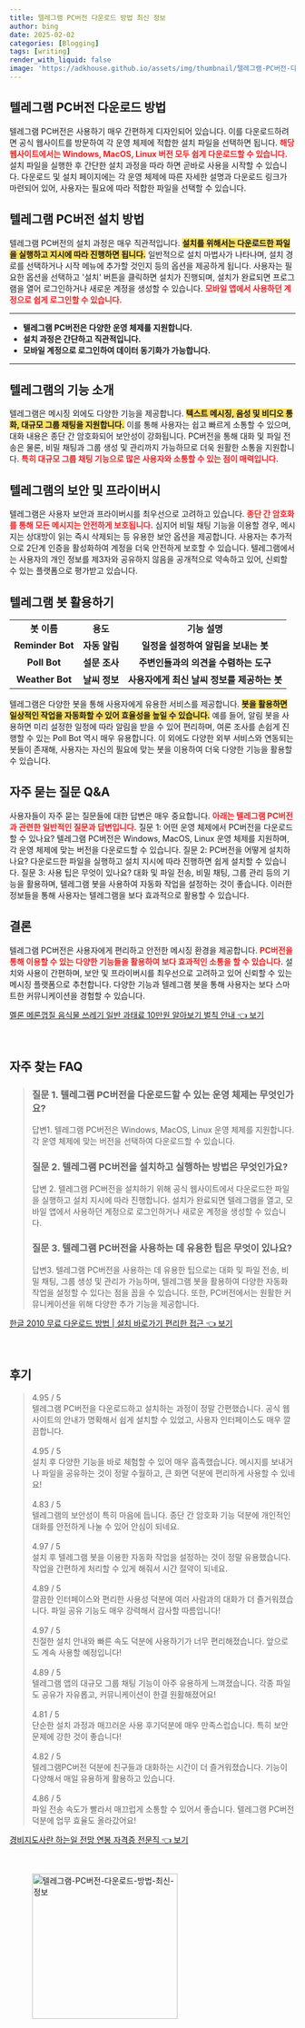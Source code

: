 ```yaml
---
title: 텔레그램 PC버전 다운로드 방법 최신 정보
author: bing
date: 2025-02-02
categories: [Blogging]
tags: [writing]
render_with_liquid: false
image: 'https://adkhouse.github.io/assets/img/thumbnail/텔레그램-PC버전-다운로드-방법-최신-정보.webp'
---
```



<h2 id='텔레그램_PC버전_다운로드_방법'>텔레그램 PC버전 다운로드 방법</h2>

<p>텔레그램 PC버전은 사용하기 매우 간편하게 디자인되어 있습니다. 이를 다운로드하려면 공식 웹사이트를 방문하여 각 운영 체제에 적합한 설치 파일을 선택하면 됩니다. <b><span style="color: #ee2323;">해당 웹사이트에서는 Windows, MacOS, Linux 버전 모두 쉽게 다운로드할 수 있습니다.</span></b> 설치 파일을 실행한 후 간단한 설치 과정을 따라 하면 곧바로 사용을 시작할 수 있습니다. 다운로드 및 설치 페이지에는 각 운영 체제에 따른 자세한 설명과 다운로드 링크가 마련되어 있어, 사용자는 필요에 따라 적합한 파일을 선택할 수 있습니다.</p>

<h2 id='텔레그램_PC버전_설치_방법'>텔레그램 PC버전 설치 방법</h2>

<p>텔레그램 PC버전의 설치 과정은 매우 직관적입니다. <b><span style="background-color: #ffe066;">설치를 위해서는 다운로드한 파일을 실행하고 지시에 따라 진행하면 됩니다.</span></b> 일반적으로 설치 마법사가 나타나며, 설치 경로를 선택하거나 시작 메뉴에 추가할 것인지 등의 옵션을 제공하게 됩니다. 사용자는 필요한 옵션을 선택하고 '설치' 버튼을 클릭하면 설치가 진행되며, 설치가 완료되면 프로그램을 열어 로그인하거나 새로운 계정을 생성할 수 있습니다. <b><span style="color: #ee2323;">모바일 앱에서 사용하던 계정으로 쉽게 로그인할 수 있습니다.</span></b></p>

<hr />

<ul>
    <li><b>텔레그램 PC버전은 다양한 운영 체제를 지원합니다.</b></li>
    <li><b>설치 과정은 간단하고 직관적입니다.</b></li>
    <li><b>모바일 계정으로 로그인하여 데이터 동기화가 가능합니다.</b></li>
</ul>

<hr />

<h2 id='텔레그램_기능_소개'>텔레그램의 기능 소개</h2>

<p>텔레그램은 메시징 외에도 다양한 기능을 제공합니다. <b><span style="background-color: #ffe066;">텍스트 메시징, 음성 및 비디오 통화, 대규모 그룹 채팅을 지원합니다.</span></b> 이를 통해 사용자는 쉽고 빠르게 소통할 수 있으며, 대화 내용은 종단 간 암호화되어 보안성이 강화됩니다. PC버전을 통해 대화 및 파일 전송은 물론, 비밀 채팅과 그룹 생성 및 관리까지 가능하므로 더욱 원활한 소통을 지원합니다. <b><span style="color: #ee2323;">특히 대규모 그룹 채팅 기능으로 많은 사용자와 소통할 수 있는 점이 매력입니다.</span></b></p>

<h2 id='텔레그램_보안_및_프라이버시'>텔레그램의 보안 및 프라이버시</h2>

<p>텔레그램은 사용자 보안과 프라이버시를 최우선으로 고려하고 있습니다. <b><span style="color: #ee2323;">종단 간 암호화를 통해 모든 메시지는 안전하게 보호됩니다.</span></b> 심지어 비밀 채팅 기능을 이용할 경우, 메시지는 상대방이 읽는 즉시 삭제되는 등 유용한 보안 옵션을 제공합니다. 사용자는 추가적으로 2단계 인증을 활성화하여 계정을 더욱 안전하게 보호할 수 있습니다. 텔레그램에서는 사용자의 개인 정보를 제3자와 공유하지 않음을 공개적으로 약속하고 있어, 신뢰할 수 있는 플랫폼으로 평가받고 있습니다.</p>

<h2 id='텔레그램_봇_활용'>텔레그램 봇 활용하기</h2>

<table>
    <tr>
        <td style="text-align: center; height: 17px;"><b>봇 이름</b></td>
        <td style="text-align: center; height: 17px;"><b>용도</b></td>
        <td style="text-align: center; height: 17px;"><b>기능 설명</b></td>
    </tr>
    <tr>
        <td style="text-align: center; height: 17px;"><b>Reminder Bot</b></td>
        <td style="text-align: center; height: 17px;"><b>자동 알림</b></td>
        <td style="text-align: center; height: 17px;"><b>일정을 설정하여 알림을 보내는 봇</b></td>
    </tr>
    <tr>
        <td style="text-align: center; height: 17px;"><b>Poll Bot</b></td>
        <td style="text-align: center; height: 17px;"><b>설문 조사</b></td>
        <td style="text-align: center; height: 17px;"><b>주변인들과의 의견을 수렴하는 도구</b></td>
    </tr>
    <tr>
        <td style="text-align: center; height: 17px;"><b>Weather Bot</b></td>
        <td style="text-align: center; height: 17px;"><b>날씨 정보</b></td>
        <td style="text-align: center; height: 17px;"><b>사용자에게 최신 날씨 정보를 제공하는 봇</b></td>
    </tr>
</table>

<p>텔레그램은 다양한 봇을 통해 사용자에게 유용한 서비스를 제공합니다. <b><span style="background-color: #ffe066;">봇을 활용하면 일상적인 작업을 자동화할 수 있어 효율성을 높일 수 있습니다.</span></b> 예를 들어, 알림 봇을 사용하면 미리 설정한 일정에 따라 알림을 받을 수 있어 편리하며, 여론 조사를 손쉽게 진행할 수 있는 Poll Bot 역시 매우 유용합니다. 이 외에도 다양한 외부 서비스와 연동되는 봇들이 존재해, 사용자는 자신의 필요에 맞는 봇을 이용하여 더욱 다양한 기능을 활용할 수 있습니다.</p>

<h2 id='자주_묻는_질문_QNA'>자주 묻는 질문 Q&A</h2>

<p>사용자들이 자주 묻는 질문들에 대한 답변은 매우 중요합니다. <b><span style="color: #ee2323;">아래는 텔레그램 PC버전과 관련한 일반적인 질문과 답변입니다.</span></b> 질문 1: 어떤 운영 체제에서 PC버전을 다운로드할 수 있나요? 텔레그램 PC버전은 Windows, MacOS, Linux 운영 체제를 지원하며, 각 운영 체제에 맞는 버전을 다운로드할 수 있습니다. 질문 2: PC버전을 어떻게 설치하나요? 다운로드한 파일을 실행하고 설치 지시에 따라 진행하면 쉽게 설치할 수 있습니다. 질문 3: 사용 팁은 무엇이 있나요? 대화 및 파일 전송, 비밀 채팅, 그룹 관리 등의 기능을 활용하며, 텔레그램 봇을 사용하여 자동화 작업을 설정하는 것이 좋습니다. 이러한 정보들을 통해 사용자는 텔레그램을 보다 효과적으로 활용할 수 있습니다.</p>

<h2 id='결론'>결론</h2>

<p>텔레그램 PC버전은 사용자에게 편리하고 안전한 메시징 환경을 제공합니다. <b><span style="color: #ee2323;">PC버전을 통해 이용할 수 있는 다양한 기능들을 활용하여 보다 효과적인 소통을 할 수 있습니다.</span></b> 설치와 사용이 간편하며, 보안 및 프라이버시를 최우선으로 고려하고 있어 신뢰할 수 있는 메시징 플랫폼으로 추천합니다. 다양한 기능과 텔레그램 봇을 통해 사용자는 보다 스마트한 커뮤니케이션을 경험할 수 있습니다.</p>


<p><a class="click-button" title="멜론 메론껍질 음식물 쓰레기 일반 과태료 10만원 알아보기 벌칙 안내" href="https://adkhouse.github.io/posts/%EB%A9%9C%EB%A1%A0-%EB%A9%94%EB%A1%A0%EA%BB%8D%EC%A7%88-%EC%9D%8C%EC%8B%9D%EB%AC%BC-%EC%93%B0%EB%A0%88%EA%B8%B0-%EC%9D%BC%EB%B0%98-%EA%B3%BC%ED%83%9C%EB%A3%8C-10%EB%A7%8C%EC%9B%90-%EC%95%8C%EC%95%84%EB%B3%B4%EA%B8%B0-%EB%B2%8C%EC%B9%99-%EC%95%88%EB%82%B4/" rel="dofollow">멜론 메론껍질 음식물 쓰레기 일반 과태료 10만원 알아보기 벌칙 안내 👈 보기</a></p><br>
<h2 id='자주_찾는_FAQ'>자주 찾는 FAQ</h2>
<div itemscope="" itemtype="https://schema.org/FAQPage"> 
<blockquote> 
<div itemscope="" itemprop="mainEntity" itemtype="https://schema.org/Question"> 
<h3 itemprop="name">질문 1. 텔레그램 PC버전을 다운로드할 수 있는 운영 체제는 무엇인가요?</h3> 
<div itemscope="" itemprop="acceptedAnswer" itemtype="https://schema.org/Answer"> 
<span itemprop="text"> 
<p>답변1. 텔레그램 PC버전은 Windows, MacOS, Linux 운영 체제를 지원합니다. 각 운영 체제에 맞는 버전을 선택하여 다운로드할 수 있습니다.</p> 
</span> 
</div> 
</div> 
<div itemscope="" itemprop="mainEntity" itemtype="https://schema.org/Question"> 
<h3 itemprop="name">질문 2. 텔레그램 PC버전을 설치하고 실행하는 방법은 무엇인가요?</h3> 
<div itemscope="" itemprop="acceptedAnswer" itemtype="https://schema.org/Answer"> 
<span itemprop="text"> 
<p>답변 2. 텔레그램 PC버전을 설치하기 위해 공식 웹사이트에서 다운로드한 파일을 실행하고 설치 지시에 따라 진행합니다. 설치가 완료되면 텔레그램을 열고, 모바일 앱에서 사용하던 계정으로 로그인하거나 새로운 계정을 생성할 수 있습니다.</p> 
</span> 
</div> 
</div> 
<div itemscope="" itemprop="mainEntity" itemtype="https://schema.org/Question"> 
<h3 itemprop="name">질문 3. 텔레그램 PC버전을 사용하는 데 유용한 팁은 무엇이 있나요?</h3> 
<div itemscope="" itemprop="acceptedAnswer" itemtype="https://schema.org/Answer"> 
<span itemprop="text"> 
<p>답변3. 텔레그램 PC버전을 사용하는 데 유용한 팁으로는 대화 및 파일 전송, 비밀 채팅, 그룹 생성 및 관리가 가능하며, 텔레그램 봇을 활용하여 다양한 자동화 작업을 설정할 수 있다는 점을 꼽을 수 있습니다. 또한, PC버전에서는 원활한 커뮤니케이션을 위해 다양한 추가 기능을 제공합니다.</p> 
</span> 
</div> 
</div> 
</blockquote> 
</div>
<p><a class="click-button" title="한글 2010 무료 다운로드 방법 | 설치 바로가기 편리한 접근" href="https://adkhouse.github.io/posts/%ED%95%9C%EA%B8%80-2010-%EB%AC%B4%EB%A3%8C-%EB%8B%A4%EC%9A%B4%EB%A1%9C%EB%93%9C-%EB%B0%A9%EB%B2%95-%EC%84%A4%EC%B9%98-%EB%B0%94%EB%A1%9C%EA%B0%80%EA%B8%B0-%ED%8E%B8%EB%A6%AC%ED%95%9C-%EC%A0%91%EA%B7%BC/" rel="dofollow">한글 2010 무료 다운로드 방법 | 설치 바로가기 편리한 접근 👈 보기</a></p><br>
<h2 id='후기'>후기</h2>
<div itemscope itemtype="https://schema.org/Product">
  <blockquote>
  <div itemprop="review" itemscope itemtype="https://schema.org/Review">
      <div itemprop="reviewRating" itemscope itemtype="https://schema.org/Rating"> <span itemprop="ratingValue">4.95</span> / <span itemprop="bestRating">5</span> </div>
      <span itemprop="reviewBody">텔레그램 PC버전을 다운로드하고 설치하는 과정이 정말 간편했습니다. 공식 웹사이트의 안내가 명확해서 쉽게 설치할 수 있었고, 사용자 인터페이스도 매우 깔끔합니다.</span>
  </div>
  <br>
  <div itemprop="review" itemscope itemtype="https://schema.org/Review">
      <div itemprop="reviewRating" itemscope itemtype="https://schema.org/Rating"> <span itemprop="ratingValue">4.95</span> / <span itemprop="bestRating">5</span> </div>
      <span itemprop="reviewBody">설치 후 다양한 기능을 바로 체험할 수 있어 매우 흡족했습니다. 메시지를 보내거나 파일을 공유하는 것이 정말 수월하고, 큰 화면 덕분에 편리하게 사용할 수 있네요!</span>
  </div>
  <br>
  <div itemprop="review" itemscope itemtype="https://schema.org/Review">
      <div itemprop="reviewRating" itemscope itemtype="https://schema.org/Rating"> <span itemprop="ratingValue">4.83</span> / <span itemprop="bestRating">5</span> </div>
      <span itemprop="reviewBody">텔레그램의 보안성이 특히 마음에 듭니다. 종단 간 암호화 기능 덕분에 개인적인 대화를 안전하게 나눌 수 있어 안심이 되네요.</span>
  </div>
  <br>
  <div itemprop="review" itemscope itemtype="https://schema.org/Review">
      <div itemprop="reviewRating" itemscope itemtype="https://schema.org/Rating"> <span itemprop="ratingValue">4.97</span> / <span itemprop="bestRating">5</span> </div>
      <span itemprop="reviewBody">설치 후 텔레그램 봇을 이용한 자동화 작업을 설정하는 것이 정말 유용했습니다. 작업을 간편하게 처리할 수 있게 해줘서 시간 절약이 되네요.</span>
  </div>
  <br>
  <div itemprop="review" itemscope itemtype="https://schema.org/Review">
      <div itemprop="reviewRating" itemscope itemtype="https://schema.org/Rating"> <span itemprop="ratingValue">4.89</span> / <span itemprop="bestRating">5</span> </div>
      <span itemprop="reviewBody">깔끔한 인터페이스와 편리한 사용성 덕분에 여러 사람과의 대화가 더 즐거워졌습니다. 파일 공유 기능도 매우 강력해서 감사할 따름입니다!</span>
  </div>
  <br>
  <div itemprop="review" itemscope itemtype="https://schema.org/Review">
      <div itemprop="reviewRating" itemscope itemtype="https://schema.org/Rating"> <span itemprop="ratingValue">4.97</span> / <span itemprop="bestRating">5</span> </div>
      <span itemprop="reviewBody">친절한 설치 안내와 빠른 속도 덕분에 사용하기가 너무 편리해졌습니다. 앞으로도 계속 사용할 예정입니다!</span>
  </div>
  <br>
  <div itemprop="review" itemscope itemtype="https://schema.org/Review">
      <div itemprop="reviewRating" itemscope itemtype="https://schema.org/Rating"> <span itemprop="ratingValue">4.89</span> / <span itemprop="bestRating">5</span> </div>
      <span itemprop="reviewBody">텔레그램 앱의 대규모 그룹 채팅 기능이 아주 유용하게 느껴졌습니다. 각종 파일도 공유가 자유롭고, 커뮤니케이션이 한결 원활해졌어요!</span>
  </div>
  <br>
  <div itemprop="review" itemscope itemtype="https://schema.org/Review">
      <div itemprop="reviewRating" itemscope itemtype="https://schema.org/Rating"> <span itemprop="ratingValue">4.81</span> / <span itemprop="bestRating">5</span> </div>
      <span itemprop="reviewBody">단순한 설치 과정과 매끄러운 사용 후기덕분에 매우 만족스럽습니다. 특히 보안 문제에 강한 것이 좋습니다!</span>
  </div>
  <br>
  <div itemprop="review" itemscope itemtype="https://schema.org/Review">
      <div itemprop="reviewRating" itemscope itemtype="https://schema.org/Rating"> <span itemprop="ratingValue">4.82</span> / <span itemprop="bestRating">5</span> </div>
      <span itemprop="reviewBody">텔레그램PC버전 덕분에 친구들과 대화하는 시간이 더 즐거워졌습니다. 기능이 다양해서 매일 유용하게 활용하고 있습니다.</span>
  </div>
  <br>
  <div itemprop="review" itemscope itemtype="https://schema.org/Review">
      <div itemprop="reviewRating" itemscope itemtype="https://schema.org/Rating"> <span itemprop="ratingValue">4.86</span> / <span itemprop="bestRating">5</span> </div>
      <span itemprop="reviewBody">파일 전송 속도가 빨라서 매끄럽게 소통할 수 있어서 좋습니다. 텔레그램 PC버전 덕분에 업무 효율도 올라갔어요!</span>
  </div>
  </blockquote>
</div>
<p><a class="click-button" title="경비지도사란 하는일 전망 연봉 자격증 전문직" href="https://adkhouse.github.io/posts/%EA%B2%BD%EB%B9%84%EC%A7%80%EB%8F%84%EC%82%AC%EB%9E%80-%ED%95%98%EB%8A%94%EC%9D%BC-%EC%A0%84%EB%A7%9D-%EC%97%B0%EB%B4%89-%EC%9E%90%EA%B2%A9%EC%A6%9D-%EC%A0%84%EB%AC%B8%EC%A7%81/" rel="dofollow">경비지도사란 하는일 전망 연봉 자격증 전문직 👈 보기</a></p><br>
<figure class="image"><img src="https://adkhouse.github.io/assets/img/thumbnail/텔레그램-PC버전-다운로드-방법-최신-정보.webp" alt="텔레그램-PC버전-다운로드-방법-최신-정보" width="256" height="256"></figure>